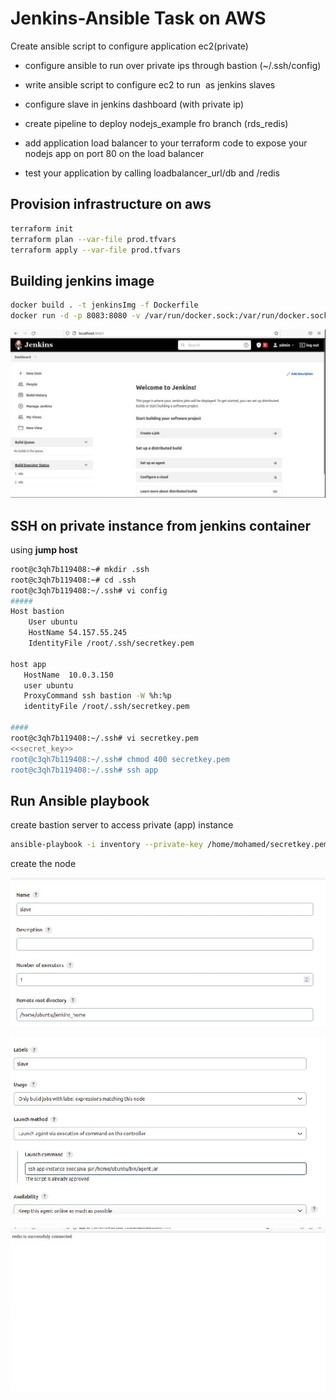 # Jenkins-Ansible Task on AWS

Create ansible script to configure application ec2(private)

- configure ansible to run over private ips through bastion (~/.ssh/config)

- write ansible script to configure ec2 to run  as jenkins slaves

- configure slave in jenkins dashboard (with private ip)

- create pipeline to deploy nodejs_example fro branch (rds_redis)

- add application load balancer to your terraform code to expose your nodejs app on port 80 on the load balancer

- test your application by calling loadbalancer_url/db and /redis

## Provision infrastructure on aws

```bash
terraform init
terraform plan --var-file prod.tfvars
terraform apply --var-file prod.tfvars
```

## Building jenkins image

```bash
docker build . -t jenkinsImg -f Dockerfile
docker run -d -p 8083:8080 -v /var/run/docker.sock:/var/run/docker.sock jenkinsImg
```

![1.png](screenshots/1.png)


## SSH ****on private instance from jenkins container****

using ****jump host****

```bash
root@c3qh7b119408:~# mkdir .ssh
root@c3qh7b119408:~# cd .ssh
root@c3qh7b119408:~/.ssh# vi config
#####
Host bastion
    User ubuntu
    HostName 54.157.55.245  
    IdentityFile /root/.ssh/secretkey.pem

host app
   HostName  10.0.3.150
   user ubuntu
   ProxyCommand ssh bastion -W %h:%p
   identityFile /root/.ssh/secretkey.pem  

####
root@c3qh7b119408:~/.ssh# vi secretkey.pem
<<secret_key>>
root@c3qh7b119408:~/.ssh# chmod 400 secretkey.pem
root@c3qh7b119408:~/.ssh# ssh app
```


## Run Ansible playbook
create bastion server to access private (app) instance

```bash
ansible-playbook -i inventory --private-key /home/mohamed/secretkey.pem
```

create the node

![2.jpeg](screenshots/2.jpeg)

![3.jpeg](screenshots/3.jpeg)

![4.png](screenshots/4.png)